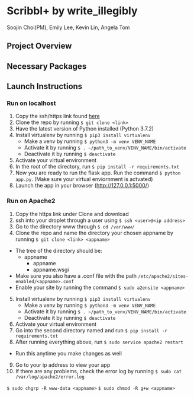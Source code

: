 # Scribbl+ by write_illegibly
Soojin Choi(PM), Emily Lee, Kevin Lin, Angela Tom
## Project Overview

## Necessary Packages

## Launch Instructions
### Run on localhost
1. Copy the ssh/https link found [here](https://github.com/Soojin-C/write_illegibly)
2. Clone the repo by running `$ git clone <link>`
3. Have the latest version of Python installed (Python 3.7.2)
4. Install virtualenv by running `$ pip3 install virtualenv`
   * Make a venv by running `$ python3 -m venv VENV_NAME`
   * Activate it by running `$ . ~/path_to_venv/VENV_NAME/bin/activate`
   * Deactivate it by running `$ deactivate`
5. Activate your virtual environment
6. In the root of the directory, run `$ pip install -r requirements.txt`
7. Now you are ready to run the flask app. Run the command `$ python app.py`. (Make sure your virtual enviornment is actvated)
8. Launch the app in your browser (http://127.0.0.1:5000/)

### Run on Apache2
1. Copy the https link under Clone and download
2. ssh into your droplet through a user using `$ ssh <user>@<ip address>`
3. Go to the directory www through `$ cd /var/www/` 
4. Clone the repo and name the directory your chosen appname by running `$ git clone <link> <appname>`
  * The tree of the directory should be:
      * appname
         * appname
         * appname.wsgi
  * Make sure you also have a <appname>.conf file with the path `/etc/apache2/sites-enabled/<appname>.conf`
  * Enable your site by running the command `$ sudo a2ensite <appname>`
5. Install virtualenv by running `$ pip3 install virtualenv`
   * Make a venv by running `$ python3 -m venv VENV_NAME`
   * Activate it by running `$ . ~/path_to_venv/VENV_NAME/bin/activate`
   * Deactivate it by running `$ deactivate`
6. Activate your virtual environment 
7. Go into the second directory named <appname> and run `$ pip install -r requirements.txt`
8. After running everything above, run `$ sudo service apache2 restart`
  * Run this anytime you make changes as well
9. Go to your ip address to view your app
10. If there are any problems, check the error log by running `$ sudo cat /var/log/apache2/error.log`

`$ sudo chgrp -R www-data <appname>`
`$ sudo chmod -R g+w <appname>`
